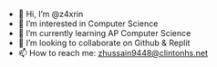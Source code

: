 - 👋 Hi, I’m @z4xrin
- 👀 I’m interested in Computer Science
- 🌱 I’m currently learning AP Computer Science
- 💞️ I’m looking to collaborate on Github & Replit
- 📫 How to reach me: zhussain9448@clintonhs.net

<!---
z4xrin/z4xrin is a ✨ special ✨ repository because its `README.md` (this file) appears on your GitHub profile.
You can click the Preview link to take a look at your changes.
--->
